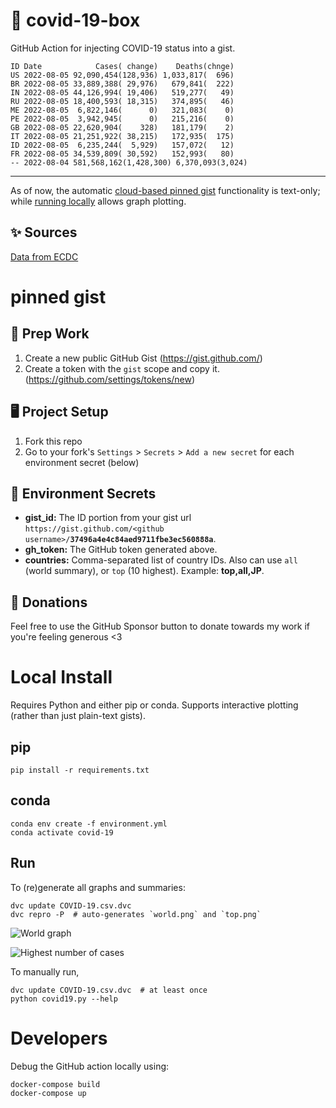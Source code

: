 # 🏥 covid-19-box

GitHub Action for injecting COVID-19 status into a gist.

```
ID Date            Cases( change)    Deaths(chnge)
US 2022-08-05 92,090,454(128,936) 1,033,817(  696)
BR 2022-08-05 33,889,388( 29,976)   679,841(  222)
IN 2022-08-05 44,126,994( 19,406)   519,277(   49)
RU 2022-08-05 18,400,593( 18,315)   374,895(   46)
ME 2022-08-05  6,822,146(      0)   321,083(    0)
PE 2022-08-05  3,942,945(      0)   215,216(    0)
GB 2022-08-05 22,620,904(    328)   181,179(    2)
IT 2022-08-05 21,251,922( 38,215)   172,935(  175)
ID 2022-08-05  6,235,244(  5,929)   157,072(   12)
FR 2022-08-05 34,539,809( 30,592)   152,993(   80)
-- 2022-08-04 581,568,162(1,428,300) 6,370,093(3,024)
```

---

As of now, the automatic [cloud-based pinned gist](#pinned-gist) functionality is text-only;
while [running locally](#local-install) allows graph plotting.

## ✨ Sources

[Data from ECDC](https://www.ecdc.europa.eu/en/publications-data/download-todays-data-geographic-distribution-covid-19-cases-worldwide)

# pinned gist

## 🎒 Prep Work
1. Create a new public GitHub Gist (https://gist.github.com/)
1. Create a token with the `gist` scope and copy it. (https://github.com/settings/tokens/new)

## 🖥 Project Setup
1. Fork this repo
1. Go to your fork's `Settings` > `Secrets` > `Add a new secret` for each environment secret (below)

## 🤫 Environment Secrets
- **gist_id:** The ID portion from your gist url `https://gist.github.com/<github username>/`**`37496a4e4c84aed9711fbe3ec560888a`**.
- **gh_token:** The GitHub token generated above.
- **countries:** Comma-separated list of country IDs. Also can use `all` (world summary), or `top` (10 highest). Example: **top,all,JP**.

## 💸 Donations

Feel free to use the GitHub Sponsor button to donate towards my work if you're feeling generous <3

# Local Install

Requires Python and either pip or conda. Supports interactive plotting (rather than just plain-text gists).

## pip

```
pip install -r requirements.txt
```

## conda

```
conda env create -f environment.yml
conda activate covid-19
```

## Run

To (re)generate all graphs and summaries:

```
dvc update COVID-19.csv.dvc
dvc repro -P  # auto-generates `world.png` and `top.png`
```

![World graph](world.png)

![Highest number of cases](top.png)

To manually run,

```
dvc update COVID-19.csv.dvc  # at least once
python covid19.py --help
```

# Developers

Debug the GitHub action locally using:

```
docker-compose build
docker-compose up
```
